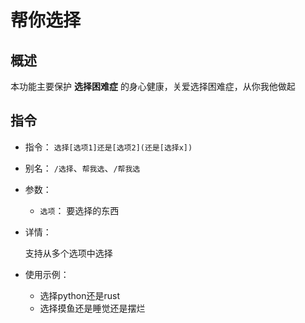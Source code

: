 # 帮你选择

## 概述

本功能主要保护 **选择困难症** 的身心健康，关爱选择困难症，从你我他做起

## 指令

- 指令： `选择[选项1]还是[选项2](还是[选择x])`
- 别名： `/选择`、`帮我选`、`/帮我选`

- 参数：

  - `选项`： 要选择的东西

- 详情：

  支持从多个选项中选择

- 使用示例：
  - 选择python还是rust
  - 选择摸鱼还是睡觉还是摆烂
